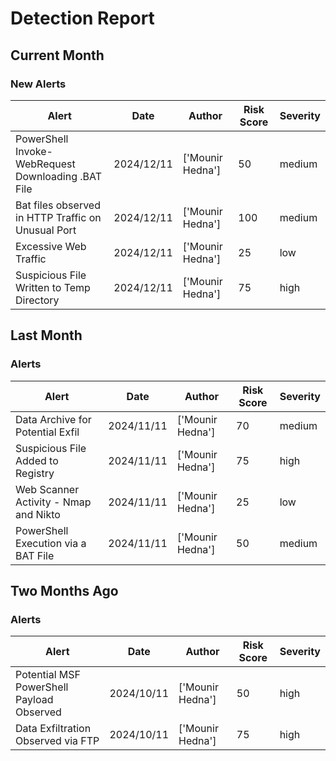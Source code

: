 # Detection Report
## Current Month
### New Alerts
| Alert | Date | Author | Risk Score | Severity |
| --- | --- | --- | --- | --- |
|PowerShell Invoke-WebRequest Downloading .BAT File|2024/12/11|['Mounir Hedna']|50|medium|
|Bat files observed in HTTP Traffic on Unusual Port |2024/12/11|['Mounir Hedna']|100|medium|
|Excessive Web Traffic|2024/12/11|['Mounir Hedna']|25|low|
|Suspicious File Written to Temp Directory|2024/12/11|['Mounir Hedna']|75|high|
## Last Month
### Alerts
| Alert | Date | Author | Risk Score | Severity |
| --- | --- | --- | --- | --- |
|Data Archive for Potential Exfil|2024/11/11|['Mounir Hedna']|70|medium|
|Suspicious File Added to Registry|2024/11/11|['Mounir Hedna']|75|high|
|Web Scanner Activity - Nmap and Nikto|2024/11/11|['Mounir Hedna']|25|low|
|PowerShell Execution via a BAT File|2024/11/11|['Mounir Hedna']|50|medium|
## Two Months Ago
### Alerts
| Alert | Date | Author | Risk Score | Severity |
| --- | --- | --- | --- | --- |
|Potential MSF PowerShell Payload Observed|2024/10/11|['Mounir Hedna']|50|high|
|Data Exfiltration Observed via FTP|2024/10/11|['Mounir Hedna']|75|high|
